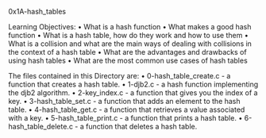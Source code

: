 ﻿0x1A-hash_tables

Learning Objectives:
    • What is a hash function
    • What makes a good hash function
    • What is a hash table, how do they work and how to use them
    • What is a collision and what are the main ways of dealing with collisions in the context of a hash table
    • What are the advantages and drawbacks of using hash tables
    • What are the most common use cases of hash tables


The files contained in this Directory are:
    • 0-hash_table_create.c - a function that creates a hash table.
    • 1-djb2.c - a hash function implementing the djb2 algorithm.
    • 2-key_index.c - a function that gives you the index of a key.
    • 3-hash_table_set.c - a function that adds an element to the hash table.
    • 4-hash_table_get.c - a function that retrieves a value associated with a key.
    • 5-hash_table_print.c - a function that prints a hash table.
    • 6-hash_table_delete.c - a function that deletes a hash table.

